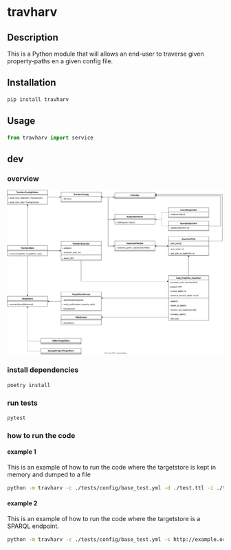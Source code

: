 # travharv

## Description

This is a Python module that will allows an end-user to traverse given property-paths en a given config file.

## Installation

```bash
pip install travharv
```

## Usage

```python
from travharv import service
```

## dev

### overview

![overview](./py-deref-linktraversal-harvest%20UML-deref%20classes.drawio.svg)

### install dependencies

```bash
poetry install
```

### run tests

```bash
pytest
```

### how to run the code

#### example 1

This is an example of how to run the code where the targetstore is kept in memory and dumped to a file

```bash
python -m travharv -c ./tests/config/base_test.yml -d ./test.ttl -i ./tests/inputs/63523.ttl -o ./test.ttl
```

#### example 2

This is an example of how to run the code where the targetstore is a SPARQL endpoint.

```bash
python -m travharv -c ./tests/config/base_test.yml -s http://example.org http://example.org/statements
```
